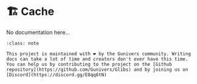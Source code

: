 # 🏗️ Cache

No documentation here...

```{admonition} Help us to make this project better! 
:class: note

This project is maintained with ❤️ by the Gunivers community. Writing docs can take a lot of time and creators don't ever have this time. You can help us by contributing to the project on the [Github repository](https://github.com/Gunivers/Glibs) and by joining us on [Discord](https://discord.gg/E8qq6tN)
```